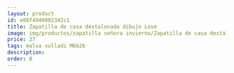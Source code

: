 ```yaml
---
layout: product
id: e88f4940002342c1
title: Zapatilla de casa destalonada dibujo Love
image: img/productos/zapatilla señora invierno/Zapatilla de casa destalonada dibujo Love=27=malva vulladi M6626.webp
price: 27
tags: malva vulladi M6626
description: 
order: 0
---
```

